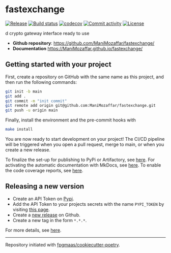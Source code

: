 # fastexchange

[![Release](https://img.shields.io/github/v/release/ManiMozaffar/fastexchange)](https://img.shields.io/github/v/release/ManiMozaffar/fastexchange)
[![Build status](https://img.shields.io/github/actions/workflow/status/ManiMozaffar/fastexchange/main.yml?branch=main)](https://github.com/ManiMozaffar/fastexchange/actions/workflows/main.yml?query=branch%3Amain)
[![codecov](https://codecov.io/gh/ManiMozaffar/fastexchange/branch/main/graph/badge.svg)](https://codecov.io/gh/ManiMozaffar/fastexchange)
[![Commit activity](https://img.shields.io/github/commit-activity/m/ManiMozaffar/fastexchange)](https://img.shields.io/github/commit-activity/m/ManiMozaffar/fastexchange)
[![License](https://img.shields.io/github/license/ManiMozaffar/fastexchange)](https://img.shields.io/github/license/ManiMozaffar/fastexchange)

d crypto gateway interface ready to use

- **Github repository**: <https://github.com/ManiMozaffar/fastexchange/>
- **Documentation** <https://ManiMozaffar.github.io/fastexchange/>

## Getting started with your project

First, create a repository on GitHub with the same name as this project, and then run the following commands:

```bash
git init -b main
git add .
git commit -m "init commit"
git remote add origin git@github.com:ManiMozaffar/fastexchange.git
git push -u origin main
```

Finally, install the environment and the pre-commit hooks with

```bash
make install
```

You are now ready to start development on your project!
The CI/CD pipeline will be triggered when you open a pull request, merge to main, or when you create a new release.

To finalize the set-up for publishing to PyPi or Artifactory, see [here](https://fpgmaas.github.io/cookiecutter-poetry/features/publishing/#set-up-for-pypi).
For activating the automatic documentation with MkDocs, see [here](https://fpgmaas.github.io/cookiecutter-poetry/features/mkdocs/#enabling-the-documentation-on-github).
To enable the code coverage reports, see [here](https://fpgmaas.github.io/cookiecutter-poetry/features/codecov/).

## Releasing a new version

- Create an API Token on [Pypi](https://pypi.org/).
- Add the API Token to your projects secrets with the name `PYPI_TOKEN` by visiting [this page](https://github.com/ManiMozaffar/fastexchange/settings/secrets/actions/new).
- Create a [new release](https://github.com/ManiMozaffar/fastexchange/releases/new) on Github.
- Create a new tag in the form `*.*.*`.

For more details, see [here](https://fpgmaas.github.io/cookiecutter-poetry/features/cicd/#how-to-trigger-a-release).

---

Repository initiated with [fpgmaas/cookiecutter-poetry](https://github.com/fpgmaas/cookiecutter-poetry).
